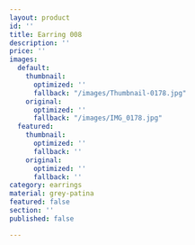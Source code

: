 ```yaml
---
layout: product
id: ''
title: Earring 008
description: ''
price: ''
images:
  default:
    thumbnail:
      optimized: ''
      fallback: "/images/Thumbnail-0178.jpg"
    original:
      optimized: ''
      fallback: "/images/IMG_0178.jpg"
  featured:
    thumbnail:
      optimized: ''
      fallback: ''
    original:
      optimized: ''
      fallback: ''
category: earrings
material: grey-patina
featured: false
section: ''
published: false

---
```

